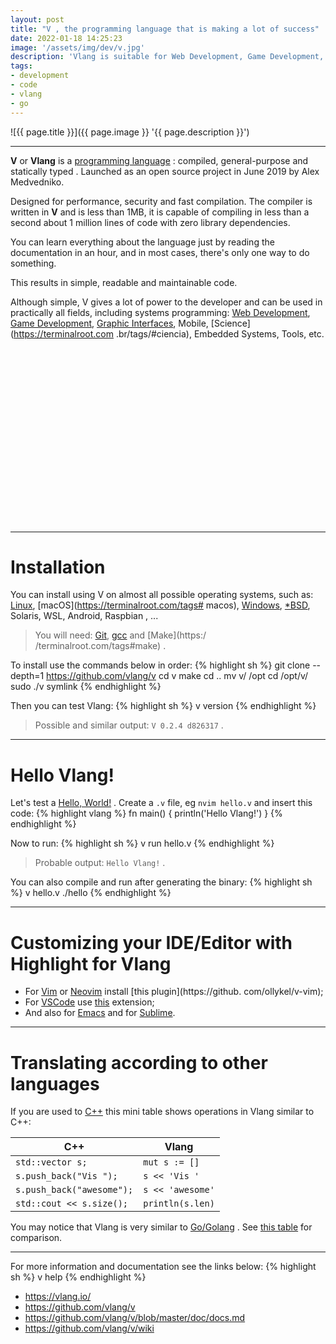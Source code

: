```yaml
---
layout: post
title: "V , the programming language that is making a lot of success"
date: 2022-01-18 14:25:23
image: '/assets/img/dev/v.jpg'
description: 'Vlang is suitable for Web Development, Game Development, Graphical Interfaces, Mobile, Science, Embedded Systems, Tools and etc.'
tags:
- development
- code
- vlang
- go
---
```


![{{ page.title }}]({{ page.image }} '{{ page.description }}')

---

**V** or **Vlang** is a [programming language](https://terminalroot.com/hello-world-in-25-programming-languages-proposal-docs-and-links/) : compiled, general-purpose and statically typed . Launched as an open source project in June 2019 by Alex Medvedniko.

Designed for performance, security and fast compilation. The compiler is written in **V** and is less than 1MB, it is capable of compiling in less than a second about 1 million lines of code with zero library dependencies.

You can learn everything about the language just by reading the documentation in an hour, and in most cases, there's only one way to do something.

This results in simple, readable and maintainable code.

Although simple, V gives a lot of power to the developer and can be used in practically all fields, including systems programming: [Web Development](https://terminalroot.com/tags#desenvolvimentoweb), [Game Development](https://terminalroot.com/tags#games), [Graphic Interfaces](https://terminalroot.com/tags/#gui), Mobile, [Science](https://terminalroot.com .br/tags/#ciencia), Embedded Systems, Tools, etc.


<!-- SQUARE - GAMES ROOT -->
<script async src="//pagead2.googlesyndication.com/pagead/js/adsbygoogle.js"></script>
<ins class="adsbygoogle"
style="display:inline-block;width:336px;height:280px"
data-ad-client="ca-pub-2838251107855362"
data-ad-slot="5351066970"></ins>
<script>
(adsbygoogle = window.adsbygoogle || []).push({});
</script>

---

# Installation
You can install using V on almost all possible operating systems, such as: [Linux](https://terminalroot.com/tags#linux), [macOS](https://terminalroot.com/tags# macos), [Windows](https://terminalroot.com/tags#windows), [\*BSD](https://terminalroot.com/tags#bsd), Solaris, WSL, Android, Raspbian , ...
> You will need: [Git](https://terminalroot.com/tags#git), [gcc](https://terminalroot.com/tags#gcc) and [Make](https:/ /terminalroot.com/tags#make) .

To install use the commands below in order:
{% highlight sh %}
git clone --depth=1 https://github.com/vlang/v
cd v
make
cd ..
mv v/ /opt
cd /opt/v/
sudo ./v symlink
{% endhighlight %}

Then you can test Vlang:
{% highlight sh %}
v version
{% endhighlight %}
> Possible and similar output: `V 0.2.4 d826317` .

---

# Hello Vlang!
Let's test a [Hello, World!](https://terminalroot.com/hello-world-in-25-programming-languages-proposal-docs-and-links/) . Create a `.v` file, eg `nvim hello.v` and insert this code:
{% highlight vlang %}
fn main() {
  println('Hello Vlang!')
}
{% endhighlight %}

Now to run:
{% highlight sh %}
v run hello.v
{% endhighlight %}
> Probable output: `Hello Vlang!` .

You can also compile and run after generating the binary:
{% highlight sh %}
v hello.v
./hello
{% endhighlight %}

---

# Customizing your IDE/Editor with Highlight for Vlang
+ For [Vim](https://terminalroot.com/tags#vim) or [Neovim](https://terminalroot.com/tags#neovim) install [this plugin](https://github. com/ollykel/v-vim);
+ For [VSCode](https://terminalroot.com/tags#vscode) use [this](https://marketplace.visualstudio.com/items?itemName=vlanguage.vscode-vlang) extension;
+ And also for [Emacs](https://github.com/damon-kwok/v-mode) and for [Sublime](https://github.com/elliotchance/vlang-sublime).


<!-- RECTANGLE 2 - OnParagragraph -->
<script async src="//pagead2.googlesyndication.com/pagead/js/adsbygoogle.js"></script>
<ins class="adsbygoogle"
style="display:block; text-align:center;"
data-ad-layout="in-article"
data-ad-format="fluid"
data-ad-client="ca-pub-2838251107855362"
data-ad-slot="8549252987"></ins>
<script>
(adsbygoogle = window.adsbygoogle || []).push({});
</script>

---

# Translating according to other languages
If you are used to [C++](https://terminalroot.com/tags#cpp) this mini table shows operations in Vlang similar to C++:

| C++ | Vlang |
|---|---|
| `std::vector s;` | `mut s := []` |
| `s.push_back("Vis ");` | `s << 'Vis '` |
| `s.push_back("awesome");` | `s << 'awesome'` |
| `std::cout << s.size();` | `println(s.len)` |

You may notice that Vlang is very similar to [Go/Golang](https://terminalroot.com/tags#go) . See [this table](https://github.com/vlang/v/wiki/V-for-Go-developers) for comparison.

---

For more information and documentation see the links below:
{% highlight sh %}
v help
{% endhighlight %}
+ <https://vlang.io/>
+ <https://github.com/vlang/v>
+ <https://github.com/vlang/v/blob/master/doc/docs.md>
+ <https://github.com/vlang/v/wiki>


